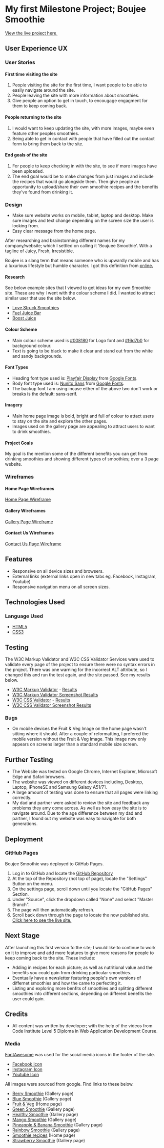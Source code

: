 <h1 align-center>My first Milestone Project; Boujee Smoothie</h1>

[View the live project here.](https://emily-rodden7.github.io/boujee-smoothie/index.html)

## User Experience UX

### User Stories 

#### First time visiting the site

1. People visiting the site for the first time, I want people to be able to easily navigate around the site.
2. People leaving the site with more information about smoothies.
3. Give people an option to get in touch, to encougage engagment for them to keep coming back.

#### People returning to the site

1. I would want to keep updating the site, with more images, maybe even feature other peoples smoothies.
2. Being able to get in contact with people that have filled out the contact form to bring them back to the site. 

#### End goals of the site

1. For people to keep checking in with the site, to see if more images have been uploaded.
2. The end goal would be to make changes from just images and include the recipes that would go alongside them. Then give people an opportunity to upload/share their own smoothie recipes and the benefits they've found from drinking it.

### Design

- Make sure website works on mobile, tablet, laptop and desktop. Make sure images and text change depending on the screen size the user is looking from.
- Easy clear message from the home page.

After researching and brainstorming different names for my company/website; which I settled on calling it 'Boujuee Smoothie'. With a tagline of Juicy, Fresh, Irresistible.

Boujee is a slang term that means someone who is upwardly mobile and has a luxurious lifestyle but humble character. I got this definition from [online.](https://www.dictionary.com/e/slang/boujee/)

#### Research

See below example sites that I viewed to get ideas for my own Smoothie site. These are why I went with the colour scheme I did. I wanted to attract similar user that use the site below.

- [Love Struck Smoothies](https://love-struck.com/)
- [Fuel Juice Bar](https://fueljuicebars.com/)
- [Boost Juice](https://www.boostjuicebars.co.uk/drinks/)

#### Colour Scheme

- Main colour scheme used is [#008180](https://www.colorhexa.com/008180) for Logo font and [#f6d7b0](https://www.colorhexa.com/f6d7b0) for background colour.
- Text is going to be black to make it clear and stand out from the white and sandy backgrounds. 


#### Font Types

- Heading font type used is: [Playfair Display](https://fonts.google.com/specimen/Playfair+Display?preview.text=Boujee%20Smoothie) from [Google Fonts](https://fonts.google.com/).
- Body font type used is: [Nunito Sans](https://fonts.google.com/specimen/Nunito+Sans?preview.text=Boujee%20Smoothie) from [Google Fonts](https://fonts.google.com/).
- The backup font I am using incase either of the above two don't work or breaks is the default: sans-serif.

#### Imagery

- Main home page image is bold, bright and full of colour to attact users to stay on the site and explore the other pages.
- Images used on the gallery page are appealing to attract users to want to drink smoothies.

#### Project Goals

My goal is the mention some of the different benefits you can get from drinking smoothies and showing different types of smoothies; over a 3 page website.

### Wireframes

#### Home Page Wireframes

[Home Page Wireframe](assets/images/Screenshots/homepage-wireframe.png)

#### Gallery Wireframes

[Gallery Page Wireframe](assets/images/Screenshots/gallerypage-wireframe.png)

#### Contact Us Wireframes

[Contact Us Page Wireframe](assets/images/Screenshots/contactus-wireframe.png)

## Features

- Responsive on all device sizes and browsers.
- External links (external links open in new tabs eg. Facebook, Instagram, Youtube)
- Responsive navigation menu on all screen sizes.

## Technologies Used

### Language Used

-   [HTML5](https://en.wikipedia.org/wiki/HTML5)
-   [CSS3](https://en.wikipedia.org/wiki/Cascading_Style_Sheets)

## Testing

The W3C Markup Validator and W3C CSS Validator Services were used to validate every page of the project to ensure there were no syntax errors in the project. There was one warning for the incorrect ALT attribute, so I changed this and run the test again, and the site passed. See my results below.

- [W3C Markup Validator](https://jigsaw.w3.org/css-validator/#validate_by_input) - [Results](https://validator.w3.org/nu/?doc=https%3A%2F%2Femily-rodden7.github.io%2Fboujee-smoothie%2F)
- [W3C Markup Validator Screenshot Results](assets/images/Screenshots/test-checkHTML.png)
- [W3C CSS Validator](https://jigsaw.w3.org/css-validator/#validate_by_input) - [Results](https://jigsaw.w3.org/css-validator/validator?uri=https%3A%2F%2Femily-rodden7.github.io%2Fboujee-smoothie%2F&profile=css3svg&usermedium=all&warning=1&vextwarning=&lang=en/)
- [W3C CSS Validator Screenshot Results](assets/images/Screenshots/test-checkCSS.png)

### Bugs

-   On mobile devices the Fruit & Veg Image on the home page wasn't sitting where it should. After a couple of reformatting, I prefered the mobile version without the Fruit & Veg Image. This image now only appears on screens larger than a standard mobile size screen. 

## Further Testing

-   The Website was tested on Google Chrome, Internet Explorer, Microsoft Edge and Safari browsers.
-   The website was viewed on different devices including, Desktop, Laptop, iPhoneSE and Samsung Galaxy A51/71.
-   A large amount of testing was done to ensure that all pages were linking correctly.
-   My dad and partner were asked to review the site and feedback any problems they amy come across. As well as how easy the site is to navigate around. Due to the age difference between my dad and partner, I found out my website was easy to navigate for both generations.

## Deployment

### GitHub Pages

Boujee Smoothie was deployed to GitHub Pages.

1. Log in to GitHub and locate the [GitHub Repository](https://github.com/)
2. At the top of the Repository (not top of page), locate the "Settings" Button on the menu.
3. On the settings page, scroll down until you locate the "GitHub Pages" Section.
4. Under "Source", click the dropdown called "None" and select "Master Branch".
5. The page will then automatically refresh.
6. Scroll back down through the page to locate the now published site. [Click here to see the live site.](https://emily-rodden7.github.io/boujee-smoothie/index.html)

## Next Stage

After launching this first version fo the site; I would like to continue to work on it to improve and add more features to give more reasons for people to keep coming back to the site. These include:

- Adding in recipes for each picture; as well as nutritional value and the benefits you could gain from drinking particular smoothies.
- Eventually have a newsletter featuring people's own versions of differnet smoothies and how the came to perfecting it. 
- Listing and exploring more benfits of smoothies and splitting different smoothies into different sections, depending on different benefits the user could gain.

## Credits

- All content was written by developer; with the help of the videos from Code Institute Level 5 Diploma in Web Application Development Course.

### Media

[FontAwesome](https://fontawesome.com/) was used for the social media icons in the footer of the site.

- [Facebook Icon](https://fontawesome.com/icons/square-facebook?f=brands&s=solid)
- [Instagram Icon](https://fontawesome.com/icons/square-instagram?f=brands&s=solid)
- [Youtube Icon](https://fontawesome.com/icons/square-youtube?f=brands&s=solid)


All images were sourced from google. Find links to these below.

- [Berry Smoothie](https://www.eatingwell.com/recipe/7959466/mixed-berry-breakfast-smoothie/) (Gallery page)
- [Blue Smoothie](https://thefeedfeed.com/briewilly/blue-spirulina-smoothie) (Gallery page)
- [Fruit & Veg](https://www.istockphoto.com/photos/vegetable-heart) (Home page)
- [Green Smoothie](https://joyfoodsunshine.com/green-smoothie/) (Gallery page)
- [Healthy Smoothie](https://www.eatingwell.com/recipe/8029983/healthy-breakfast-smoothie/) (Gallery page)
- [Mango Smoothie](https://www.loveandlemons.com/mango-smoothie/) (Gallery page)
- [Pineapple & Banana Smoothie](https://www.eatthismuch.com/calories/yogurt-banana-pineapple-smoothie-906462) (Gallery page)
- [Rainbow Smoothie](https://vegarecepten.com/en/rainbow-smoothie-recipe/) (Gallery page)
- [Smoothie recipes](https://www.healthshots.com/healthy-eating/recipes/smoothie-recipes-for-constipation/) (Home page)
- [Strawberry Smoothie](https://www.budgetbytes.com/mixed-berry-smoothie/) (Gallery page)
